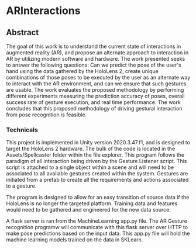 # ARInteractions

## Abstract
The goal of this work is to understand the current state of interactions in augmented reality (AR), and propose an alternate approach to interaction in AR by utilizing modern software and hardware. The work presented seeks to answer the following questions: Can we predict the pose of the user's hand using the data gathered by the HoloLens 2, create unique combinations of those poses to be executed by the user as an alternate way to interact with the AR environment, and can we ensure that such gestures are usable. The work evaluates the proposed methodology by performing different experiments measuring the prediction accuracy of poses, overall success rate of gesture execution, and real time performance. The work concludes that this proposed methodology of driving gestural interaction from pose recognition is feasible.

### Technicals
This project is implemented in Unity version 2020.3.47.f1, and is designed to target the HoloLens 2 hardware. The bulk of the code is located in the Assets/Spellcaster folder within the file explorer. This program follows the paradigm of all interaction being driven by the Gesture Listener script. This script is attached to a single object within a scene and will need to be associated to all available gestures created within the system. Gestures are initiated from a prefab to create all the requirements and actions associated to a gesture. 

The program is designed to allow for an easy transition of source data if the HoloLens is no longer the targeted platform. Training data and features would need to be gathered and engineered for the new data source.

A flask server is ran from the MachineLearning app.py file. The AR Gesture recognition programw will communicate with this flask server over HTTP to make pose predictions based on the input data. This app.py file will hold the machine learning models trained on the data in SKLearn.
